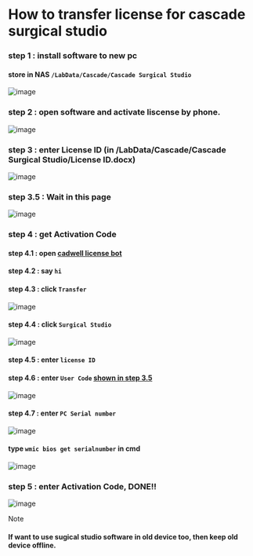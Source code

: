 # How to transfer license for cascade surgical studio
### step 1 : install software to new pc   
#### store in NAS `/LabData/Cascade/Cascade Surgical Studio  `
![image](https://github.com/user-attachments/assets/718c69da-41c2-4b86-9493-7cfc36d0f86f)
### step 2 : open software and activate liscense by phone.  
![image](https://github.com/user-attachments/assets/35cdf300-e367-4ccb-922c-4f547b6c4b05)
### step 3 : enter License ID (in /LabData/Cascade/Cascade Surgical Studio/License ID.docx)  
![image](https://github.com/user-attachments/assets/887db65e-21c0-45a5-ad26-c31c95e0f059)
### <a name="userNumber"></a> step 3.5 : Wait in this page
![image](https://github.com/user-attachments/assets/a001cf1f-6d21-4ee2-bdb1-6ee2b259f49b)


### step 4 : get Activation Code   
  #### step 4.1 : open [cadwell license bot](https://cadwell.support/licensing-bot/)  
  #### step 4.2 : say `hi`
  #### step 4.3 : click `Transfer`
  ![image](https://github.com/user-attachments/assets/8c462f32-3151-40ad-a6af-82f96f0fb2d8)
  #### step 4.4 : click `Surgical Studio`
  ![image](https://github.com/user-attachments/assets/64a02091-6cb1-4661-88cc-7fc260eed7d9)
  #### step 4.5 : enter `license ID`
  #### step 4.6 : enter `User Code` [shown in step 3.5](#userNumber)  
  ![image](https://github.com/user-attachments/assets/38d92b87-fc6b-4eae-9c33-a9f2d295db87)
  #### step 4.7 : enter `PC Serial number`
  ![image](https://github.com/user-attachments/assets/c389f019-d9af-4546-8190-62525cd8292b)
  #### type `wmic bios get serialnumber` in cmd   
  ![image](https://github.com/user-attachments/assets/cf5fbf8b-3575-4e51-89ae-c78b5b9037ed)


###  step 5 : enter Activation Code, DONE!!
![image](https://github.com/user-attachments/assets/e016d16b-8ff3-4ead-9296-26cf46720b39)

> [!Note]  
> #### If want to use sugical studio software in old device too, then keep old device offline.

